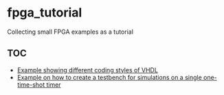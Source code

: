 # fpga_tutorial
Collecting small FPGA examples as a tutorial
## TOC
* [Example showing different coding styles of VHDL](src/1-styles-vhdl)
* [Example on how to create a testbench for simulations on a single one-time-shot timer](src/3-testbench)
